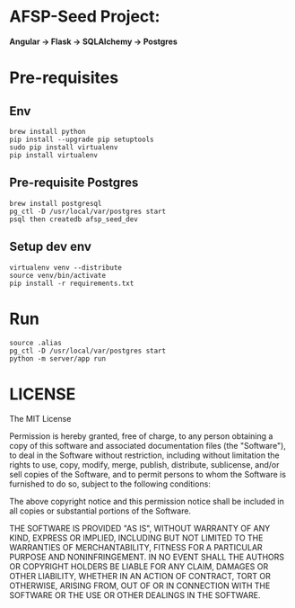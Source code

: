 # AFSP-Seed Project:
**Angular -> Flask -> SQLAlchemy -> Postgres**

# Pre-requisites 
## Env
```
brew install python
pip install --upgrade pip setuptools
sudo pip install virtualenv
pip install virtualenv
```

## Pre-requisite Postgres
```
brew install postgresql
pg_ctl -D /usr/local/var/postgres start
psql then createdb afsp_seed_dev
```

## Setup dev env
```
virtualenv venv --distribute
source venv/bin/activate
pip install -r requirements.txt
``` 

# Run
```
source .alias
pg_ctl -D /usr/local/var/postgres start
python -m server/app run
```

# LICENSE
The MIT License

Permission is hereby granted, free of charge, to any person obtaining a copy
of this software and associated documentation files (the "Software"), to deal
in the Software without restriction, including without limitation the rights
to use, copy, modify, merge, publish, distribute, sublicense, and/or sell
copies of the Software, and to permit persons to whom the Software is
furnished to do so, subject to the following conditions:

The above copyright notice and this permission notice shall be included in
all copies or substantial portions of the Software.

THE SOFTWARE IS PROVIDED "AS IS", WITHOUT WARRANTY OF ANY KIND, EXPRESS OR
IMPLIED, INCLUDING BUT NOT LIMITED TO THE WARRANTIES OF MERCHANTABILITY,
FITNESS FOR A PARTICULAR PURPOSE AND NONINFRINGEMENT. IN NO EVENT SHALL THE
AUTHORS OR COPYRIGHT HOLDERS BE LIABLE FOR ANY CLAIM, DAMAGES OR OTHER
LIABILITY, WHETHER IN AN ACTION OF CONTRACT, TORT OR OTHERWISE, ARISING FROM,
OUT OF OR IN CONNECTION WITH THE SOFTWARE OR THE USE OR OTHER DEALINGS IN
THE SOFTWARE.
